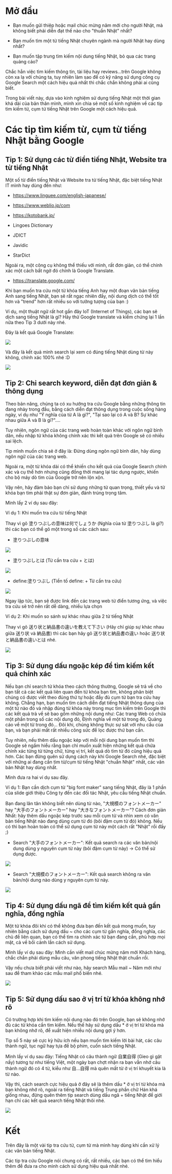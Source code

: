 # Mở đầu

- Bạn muốn gửi thiệp hoặc mail chúc mừng năm mới cho người Nhật, mà không biết phải diễn đạt thế nào cho "thuần Nhật" nhất?

- Bạn muốn tìm một từ tiếng Nhật chuyên ngành mà người Nhật hay dùng nhất?

- Bạn muốn tập trung tìm kiếm nội dung tiếng Nhật, bỏ qua các trang quảng cáo?

Chắc hẳn việc tìm kiếm thông tin, tài liệu hay reviews...trên Google không còn xa lạ với chúng ta, tuy nhiên làm sao để có kỹ năng sử dụng công cụ Google Search một cách hiệu quả nhất thì chắc chắn không phải ai cũng biết.

Trong bài viết này, dựa vào kinh nghiệm sử dụng tiếng Nhật một thời gian khá dài của bản thân mình, mình xin chia sẻ một số kinh nghiệm về các tip tìm kiếm từ, cụm từ tiếng Nhật trên Google một cách hiệu quả.

# Các tip tìm kiếm từ, cụm từ tiếng Nhật bằng Google

## Tip 1: Sử dụng các từ điển tiếng Nhật, Website tra từ tiếng Nhật

Một số từ điển tiếng Nhật và Website tra từ tiếng Nhật, đặc biệt tiếng Nhật IT mình hay dùng đến như:

- https://www.linguee.com/english-japanese/

- https://www.weblio.jp/com

- https://kotobank.jp/

- Lingoes Dictionary

- JDICT

- Javidic

- StarDict


Ngoài ra, một công cụ không thể thiếu với mình, rất đơn giản, có thể chính xác một cách bất ngờ đó chính là Google Translate.

- https://translate.google.com/

Khi bạn muốn tra cứu một từ khóa tiếng Anh hay một đoạn văn bản tiếng Anh sang tiếng Nhật, bạn sẽ rất ngạc nhiên đấy, nội dung dịch có thể tốt hơn và "trend" hơn rất nhiều so với tưởng tượng của bạn :)

Ví dụ, một thuật ngữ rất hot gần đây IoT (Internet of Things), các bạn sẽ dịch sang tiếng Nhật là gì? Hãy thử Google translate và kiểm chứng lại 1 lần nữa theo Tip 3 dưới này nhé.

Đây là kết quả Google Translate:

![](https://images.viblo.asia/37436e83-0f8b-44bb-9519-b11e5a818c8e.PNG)

Và đây là kết quả mình search lại xem có đúng tiếng Nhật dùng từ này không, chính xác 100% nhé :D

![](https://images.viblo.asia/210a32e2-e9fe-45bb-961e-240058f0284b.PNG)

## Tip 2: Chỉ search keyword, diễn đạt đơn giản & thông dụng

Theo bản năng, chúng ta có xu hướng tra cứu Google bằng những thông tin đang nhảy trong đầu, bằng cách diễn đạt thông dụng trong cuộc sống hàng ngày, ví dụ như "Ý nghĩa của từ A là gì?", "Tại sao lại có A và B? Sự khác nhau giữa A và B là gì?"....

Tuy nhiên, ngôn ngữ của các trang web hoàn toàn khác với ngôn ngữ bình dân, nếu nhập từ khóa không chính xác thì kết quả trên Google sẽ có nhiều sai lệch. 

Tip mình muốn chia sẻ ở đây là: Đừng dùng ngôn ngữ bình dân, hãy dùng ngôn ngữ của các trang web.

Ngoài ra, một từ khóa dài có thể khiến cho kết quả của Google Search chính xác và cụ thể hơn nhưng cũng đồng thời mang lại tác dụng ngược, khiến cho bộ máy dò tìm của Google trở nên lộn xộn. 

Vậy nên, hãy đảm bảo bạn chỉ sử dụng những từ quan trọng, thiết yếu và từ khóa bạn tìm phải thật sự đơn giản, đánh trúng trọng tâm.

Mình lấy 2 ví dụ sau đây:

Ví dụ 1: Khi muốn tra cứu từ tiếng Nhật

Thay vì gõ 塗りつぶしの意味は何でしょうか (Nghĩa của từ 塗りつぶし là gì?) thì các bạn có thể gõ một trong số các cách sau:

- 塗りつぶしの意味

![](https://images.viblo.asia/90e226a8-3d3f-4253-ac55-15307091bbe4.PNG)


- 塗りつぶしとは (Từ cần tra cứu + とは)

![](https://images.viblo.asia/c1329ef3-ef85-420b-8d5e-caab13a885a1.PNG)


- define:塗りつぶし (Tiền tố define: + Từ cần tra cứu)

![](https://images.viblo.asia/1ddf3f28-3103-4214-878e-24f90a00e5ce.PNG)

Ngay lập tức, bạn sẽ được link đến các trang web từ điển tương ứng, và việc tra cứu sẽ trở nên rất dễ dàng, nhiều lựa chọn


Ví dụ 2: Khi muốn so sánh sự khác nhau giữa 2 từ tiếng Nhật

Thay vì gõ 送り状と納品書の違いを教えて下さい (Hãy chỉ giúp sự khác nhau giữa 送り状 và 納品書) thì các bạn hãy gõ 送り状と納品書の違い hoặc 送り状と納品書の違いとは nhé.

![](https://images.viblo.asia/2fbca289-4a2f-4049-950c-2417260584aa.PNG)


## Tip 3: Sử dụng dấu ngoặc kép để tìm kiếm kết quả chính xác

Nếu bạn chỉ search từ khóa theo cách thông thường, Google sẽ trả về cho bạn tất cả các kết quả liên quan đến từ khóa bạn tìm, không phân biệt chúng có được viết theo đúng thứ tự hoặc đầy đủ cụm từ bạn tra cứu hay không. Chẳng hạn, bạn muốn tìm cách diễn đạt tiếng Nhật thông dụng của một từ nào đó và nhập đúng từ khóa này trong mục tìm kiếm trên Google thì các kết quả trả về sẽ bao gồm những nội dung như: Các trang Web có chứa một phần trong số các nội dung đó, Định nghĩa về một từ trong đó, Quảng cáo về một từ trong đó… Đôi khi, chúng không thực sự sát với nhu cầu của bạn, và bạn phải mất rất nhiều công sức để lọc được thứ bạn cần.

Tuy nhiên, nếu thêm dấu ngoặc kép với mỗi nội dung bạn muốn tìm thì Google sẽ ngầm hiểu rằng bạn chỉ muốn xuất hiện những kết quả chứa chính xác từng từ từng chữ, từng vị trí, kết quả dò tìm từ đó cũng hiệu quả hơn. Các bạn đừng quên sử dụng cách này khi Google Search nhé, đặc biệt với những ai đang cần tìm từ/cụm từ tiếng Nhật "chuẩn Nhật" nhất, các văn bản Nhật hay dùng nhất.

Mình đưa ra hai ví dụ sau đây.

Ví dụ 1: Bạn cần dịch cụm từ "big font maker" sang tiếng Nhật, đây là 1 phần của slide giới thiệu Công ty đến các đối tác Nhật, yêu cầu tiếng Nhật chuẩn.

Bạn đang lăn tăn không biết nên dùng từ nào, "大規模のフォントメーカー" hay "大手のフォントメーカー" hay "大きなフォントメーカー"? Cách đơn giản Nhất: hãy thêm dấu ngoặc kép trước sau mỗi cụm từ và nhìn xem có văn bản tiếng Nhật nào đang dùng cụm từ đó (bôi đậm cụm từ đó) không. Nếu có thì bạn hoàn toàn có thể sử dụng cụm từ này một cách rất "Nhật" rồi đấy ;)

- Search "大手のフォントメーカー": Kết quả search ra các văn bản/nội dung dùng y nguyên cụm từ này (bôi đậm cụm từ này) → Có thể sử dụng được.

![](https://images.viblo.asia/8b9e7c65-400c-465d-b1e2-5b80e49c6817.PNG)

- Search "大規模のフォントメーカー": Kết quả search không ra văn bản/nội dung nào dùng y nguyên cụm từ này.  

![](https://images.viblo.asia/31f44c3b-8236-482d-b4a0-b96d0c362796.PNG)


## Tip 4: Sử dụng dấu ngã để tìm kiếm kết quả gần nghĩa, đồng nghĩa

Một từ khóa đôi khi có thể không đưa bạn đến kết quả mong muốn, tuy nhiên bằng cách sử dụng dấu ~ cho các cụm từ gần nghĩa, đồng nghĩa, các chủ đề liên quan, bạn có thể tìm ra chính xác từ bạn đang cần, phù hợp mọi mặt, cả về bối cảnh lần cách sử dụng.

Mình lấy ví dụ sau đây: Mình cần viết mail chúc mừng năm mới Khách hàng, chắc chắn phải dùng mẫu câu, văn phong tiếng Nhật thật chuẩn rồi. 

Vậy nếu chưa biết phải viết như nào, hãy search Mẫu mail ~ Năm mới như sau để tham khảo các mẫu mail phổ biến nhé.

![](https://images.viblo.asia/3662a228-0a7d-4711-9deb-19a51271e1be.PNG)

## Tip 5: Sử dụng dấu sao ở vị trí từ khóa không nhớ rõ

Có trường hợp khi tìm kiếm nội dung nào đó trên Google, bạn sẽ không nhớ đủ các từ khóa cần tìm kiếm. Nếu thế hãy sử dụng dấu * ở vị trí từ khóa mà bạn không nhớ rõ, để xuất hiện nhiều nội dung gợi ý hơn. 

Tip số 5 này sẽ cực kỳ hữu ích nếu bạn muốn tìm kiếm lời bài hát, các câu thành ngữ, tục ngữ hay tựa đề bộ phim, cuốn sách tiếng Nhật.

Mình lấy ví dụ sau đây: Tiếng Nhật có câu thành ngữ 自業自得 (Gieo gì gặt nấy) tương tự như tiếng Việt, một ngày bạn chợt nhận ra bạn vẫn nhớ câu thành ngữ đó có 4 từ, kiểu như 自...自得 mà quên mất từ ở vị trí khuyết kia là từ nào.

Vậy thì, cách search cực hiệu quả ở đây sẽ là thêm dấu * ở vị trí từ khóa mà bạn không nhớ rõ, ngoài ra tiếng Nhật và tiếng Trung phần chữ Hán khá giống nhau, đừng quên thêm tip search dùng dấu ngã + tiếng Nhật để giới hạn chỉ các kết quả search tiếng Nhật thôi nhé.

![](https://images.viblo.asia/40d5a279-de8a-458f-811e-f7ef4fb5bff1.PNG)

# Kết
Trên đây là một vài tip tra cứu từ, cụm từ mà mình hay dùng khi cần xử lý các văn bản tiếng Nhật.

Các tip tra cứu Google nói chung có rất, rất nhiều, các bạn có thể tìm hiểu thêm để đưa ra cho mình cách sử dụng hiệu quả nhất nhé.